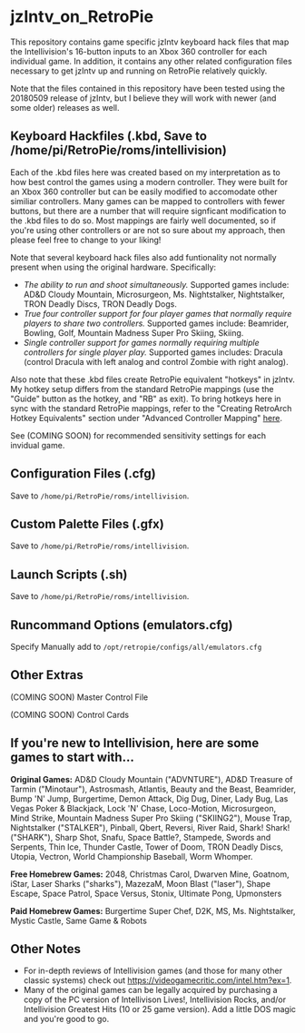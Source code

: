 # jzIntv_on_RetroPie
This repository contains game specific jzIntv keyboard hack files that map the Intellivision's 16-button inputs to an Xbox 360 controller for each individual game. In addition, it contains any other related configuration files necessary to get jzIntv up and running on RetroPie relatively quickly.

Note that the files contained in this repository have been tested using the 20180509 release of jzIntv, but I believe they will work with newer (and some older) releases as well.

## Keyboard Hackfiles (.kbd, Save to /home/pi/RetroPie/roms/intellivision)

Each of the .kbd files here was created based on my interpretation as to how best control the games using a modern controller. They were built for an Xbox 360 controller but can be easily modified to accomodate other similiar controllers. Many games can be mapped to controllers with fewer buttons, but there are a number that will require signficant modification to the .kbd files to do so. Most mappings are fairly well documented, so if you're using other controllers or are not so sure about my approach, then please feel free to change to your liking!

Note that several keyboard hack files also add funtionality not normally present when using the original hardware.  Specifically:
  * *The ability to run and shoot simultaneously.*  Supported games include:  AD&D Cloudy Mountain, Microsurgeon, Ms.   Nightstalker, Nightstalker, TRON Deadly Discs, TRON Deadly Dogs.
  * *True four controller support for four player games that normally require players to share two controllers.*  Supported games include: Beamrider, Bowling, Golf, Mountain Madness Super Pro Skiing, Skiing.
  * *Single controller support for games normally requiring multiple controllers for single player play.*  Supported games includes: Dracula (control Dracula with left analog and control Zombie with right analog).

Also note that these .kbd files create RetroPie equivalent "hotkeys" in jzIntv. My hotkey setup differs from the standard RetroPie mappings (use the "Guide" button as the hotkey, and "RB" as exit). To bring hotkeys here in sync with the standard RetroPie mappings, refer to the "Creating RetroArch Hotkey Equivalents" section under "Advanced Controller Mapping" [here](https://github.com/RetroPie/RetroPie-Setup/wiki/Mapping-a-Controller-for-Intellivision).

See (COMING SOON) for recommended sensitivity settings for each invidual game.

## Configuration Files (.cfg)

Save to `/home/pi/RetroPie/roms/intellivision`.

## Custom Palette Files (.gfx)

Save to `/home/pi/RetroPie/roms/intellivision`.

## Launch Scripts (.sh)

Save to `/home/pi/RetroPie/roms/intellivision`.

## Runcommand Options (emulators.cfg)

Specify Manually add to `/opt/retropie/configs/all/emulators.cfg`

## Other Extras

(COMING SOON) Master Control File

(COMING SOON) Control Cards

## If you're new to Intellivision, here are some games to start with...

**Original Games:**  AD&D Cloudy Mountain ("ADVNTURE"), AD&D Treasure of Tarmin ("Minotaur"), Astrosmash, Atlantis, Beauty and the Beast, Beamrider, Bump 'N' Jump, Burgertime, Demon Attack, Dig Dug, Diner, Lady Bug, Las Vegas Poker & Blackjack, Lock 'N' Chase, Loco-Motion, Microsurgeon, Mind Strike, Mountain Madness Super Pro Skiing ("SKIING2"), Mouse Trap, Nightstalker ("STALKER"), Pinball, Qbert, Reversi, River Raid, Shark! Shark! ("SHARK"), Sharp Shot, Snafu, Space Battle?, Stampede, Swords and Serpents, Thin Ice, Thunder Castle, Tower of Doom, TRON Deadly Discs, Utopia, Vectron, World Championship Baseball, Worm Whomper.

**Free Homebrew Games:**  2048, Christmas Carol, Dwarven Mine, Goatnom, iStar, Laser Sharks ("sharks"), MazezaM, Moon Blast ("laser"), Shape Escape, Space Patrol, Space Versus, Stonix, Ultimate Pong, Upmonsters

**Paid Homebrew Games:**  Burgertime Super Chef, D2K, MS, Ms. Nightstalker, Mystic Castle, Same Game & Robots

## Other Notes

* For in-depth reviews of Intellivision games (and those for many other classic systems) check out https://videogamecritic.com/intel.htm?ex=1.
* Many of the original games can be legally acquired by purchasing a copy of the PC version of Intellivison Lives!, Intellivision Rocks, and/or Intellivision Greatest Hits (10 or 25 game version). Add a little DOS magic and you're good to go.

